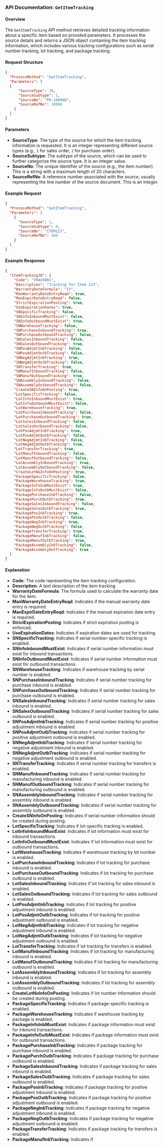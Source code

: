 ### API Documentation: `GetItemTracking`

#### Overview
The `GetItemTracking` API method retrieves detailed tracking information about a specific item based on provided parameters. It processes the source details and returns a JSON object containing the item tracking information, which includes various tracking configurations such as serial number tracking, lot tracking, and package tracking.

#### Request Structure
```json
{
  "ProcessMethod": "GetItemTracking",
  "Parameters": [
  {
      "SourceType": 39,
      "SourceSubtype": 1,
      "SourceNo": "PO-109960",
      "SourceRefNo": 10000
    }
  ]
}
```

#### Parameters
- **SourceType**: The type of the source for which the item tracking information is requested. It is an integer representing different source types (e.g., `1` for sales order, `2` for purchase order).
- **SourceSubtype**: The subtype of the source, which can be used to further categorize the source type. It is an integer value.
- **SourceNo**: The unique identifier of the source (e.g., the item number). This is a string with a maximum length of 20 characters.
- **SourceRefNo**: A reference number associated with the source, usually representing the line number of the source document. This is an integer.

#### Example Request
```json
{
  "ProcessMethod": "GetItemTracking",
  "Parameters": [
    {
      "SourceType": 1,
      "SourceSubtype": 0,
      "SourceNo": "ITEM123",
      "SourceRefNo": 100
    }
  ]
}
```

#### Example Response
```json
{
  "ItemTrackingJO": {
    "Code": "TRACK001",
    "Description": "Tracking for Item 123",
    "WarrantyDateFormula": "1Y",
    "ManWarrantyDateEntryReqd": true,
    "ManExpirDateEntryReqd": false,
    "StrictExpirationPosting": true,
    "UseExpirationDates": true,
    "SNSpecificTracking": false,
    "SNInfoInboundMustExist": false,
    "SNInfoOutboundMustExist": true,
    "SNWarehouseTracking": false,
    "SNPurchaseInboundTracking": true,
    "SNPurchaseOutboundTracking": false,
    "SNSalesInboundTracking": false,
    "SNSalesOutboundTracking": true,
    "SNPosAdjmtInbTracking": false,
    "SNPosAdjmtOutbTracking": false,
    "SNNegAdjmtInbTracking": true,
    "SNNegAdjmtOutbTracking": false,
    "SNTransferTracking": true,
    "SNManufInboundTracking": false,
    "SNManufOutboundTracking": true,
    "SNAssemblyInboundTracking": false,
    "SNAssemblyOutboundTracking": false,
    "CreateSNInfoOnPosting": true,
    "LotSpecificTracking": false,
    "LotInfoInboundMustExist": true,
    "LotInfoOutboundMustExist": false,
    "LotWarehouseTracking": true,
    "LotPurchaseInboundTracking": false,
    "LotPurchaseOutboundTracking": true,
    "LotSalesInboundTracking": false,
    "LotSalesOutboundTracking": false,
    "LotPosAdjmtInbTracking": true,
    "LotPosAdjmtOutbTracking": false,
    "LotNegAdjmtInbTracking": false,
    "LotNegAdjmtOutbTracking": true,
    "LotTransferTracking": true,
    "LotManufInboundTracking": false,
    "LotManufOutboundTracking": false,
    "LotAssemblyInboundTracking": true,
    "LotAssemblyOutboundTracking": false,
    "CreateLotNoInfoOnPosting": true,
    "PackageSpecificTracking": false,
    "PackageWarehouseTracking": true,
    "PackageInfoInbMustExist": true,
    "PackageInfoOutbMustExist": false,
    "PackagePurchaseInbTracking": false,
    "PackagePurchOutbTracking": true,
    "PackageSalesInboundTracking": false,
    "PackageSalesOutbTracking": true,
    "PackagePosInbTracking": true,
    "PackagePosOutbTracking": false,
    "PackageNegInbTracking": true,
    "PackageNegOutbTracking": false,
    "PackageTransferTracking": true,
    "PackageManufInbTracking": false,
    "PackageManufOutbTracking": true,
    "PackageAssemblyInbTracking": false,
    "PackageAssemblyOutTracking": true
  }
}
```

#### Explanation
- **Code**: The code representing the item tracking configuration.
- **Description**: A text description of the item tracking.
- **WarrantyDateFormula**: The formula used to calculate the warranty date for the item.
- **ManWarrantyDateEntryReqd**: Indicates if the manual warranty date entry is required.
- **ManExpirDateEntryReqd**: Indicates if the manual expiration date entry is required.
- **StrictExpirationPosting**: Indicates if strict expiration posting is enforced.
- **UseExpirationDates**: Indicates if expiration dates are used for tracking.
- **SNSpecificTracking**: Indicates if serial number-specific tracking is enabled.
- **SNInfoInboundMustExist**: Indicates if serial number information must exist for inbound transactions.
- **SNInfoOutboundMustExist**: Indicates if serial number information must exist for outbound transactions.
- **SNWarehouseTracking**: Indicates if warehouse tracking by serial number is enabled.
- **SNPurchaseInboundTracking**: Indicates if serial number tracking for purchase inbound is enabled.
- **SNPurchaseOutboundTracking**: Indicates if serial number tracking for purchase outbound is enabled.
- **SNSalesInboundTracking**: Indicates if serial number tracking for sales inbound is enabled.
- **SNSalesOutboundTracking**: Indicates if serial number tracking for sales outbound is enabled.
- **SNPosAdjmtInbTracking**: Indicates if serial number tracking for positive adjustment inbound is enabled.
- **SNPosAdjmtOutbTracking**: Indicates if serial number tracking for positive adjustment outbound is enabled.
- **SNNegAdjmtInbTracking**: Indicates if serial number tracking for negative adjustment inbound is enabled.
- **SNNegAdjmtOutbTracking**: Indicates if serial number tracking for negative adjustment outbound is enabled.
- **SNTransferTracking**: Indicates if serial number tracking for transfers is enabled.
- **SNManufInboundTracking**: Indicates if serial number tracking for manufacturing inbound is enabled.
- **SNManufOutboundTracking**: Indicates if serial number tracking for manufacturing outbound is enabled.
- **SNAssemblyInboundTracking**: Indicates if serial number tracking for assembly inbound is enabled.
- **SNAssemblyOutboundTracking**: Indicates if serial number tracking for assembly outbound is enabled.
- **CreateSNInfoOnPosting**: Indicates if serial number information should be created during posting.
- **LotSpecificTracking**: Indicates if lot-specific tracking is enabled.
- **LotInfoInboundMustExist**: Indicates if lot information must exist for inbound transactions.
- **LotInfoOutboundMustExist**: Indicates if lot information must exist for outbound transactions.
- **LotWarehouseTracking**: Indicates if warehouse tracking by lot number is enabled.
- **LotPurchaseInboundTracking**: Indicates if lot tracking for purchase inbound is enabled.
- **LotPurchaseOutboundTracking**: Indicates if lot tracking for purchase outbound is enabled.
- **LotSalesInboundTracking**: Indicates if lot tracking for sales inbound is enabled.
- **LotSalesOutboundTracking**: Indicates if lot tracking for sales outbound is enabled.
- **LotPosAdjmtInbTracking**: Indicates if lot tracking for positive adjustment inbound is enabled.
- **LotPosAdjmtOutbTracking**: Indicates if lot tracking for positive adjustment outbound is enabled.
- **LotNegAdjmtInbTracking**: Indicates if lot tracking for negative adjustment inbound is enabled.
- **LotNegAdjmtOutbTracking**: Indicates if lot tracking for negative adjustment outbound is enabled.
- **LotTransferTracking**: Indicates if lot tracking for transfers is enabled.
- **LotManufInboundTracking**: Indicates if lot tracking for manufacturing inbound is enabled.
- **LotManufOutboundTracking**: Indicates if lot tracking for manufacturing outbound is enabled.
- **LotAssemblyInboundTracking**: Indicates if lot tracking for assembly inbound is enabled.
- **LotAssemblyOutboundTracking**: Indicates if lot tracking for assembly outbound is enabled.
- **CreateLotNoInfoOnPosting**: Indicates if lot number information should be created during posting.
- **PackageSpecificTracking**: Indicates if package-specific tracking is enabled.
- **PackageWarehouseTracking**: Indicates if warehouse tracking by package is enabled.
- **PackageInfoInbMustExist**: Indicates if package information must exist for inbound transactions.
- **PackageInfoOutbMustExist**: Indicates if package information must exist for outbound transactions.
- **PackagePurchaseInbTracking**: Indicates if package tracking for purchase inbound is enabled.
- **PackagePurchOutbTracking**: Indicates if package tracking for purchase outbound is enabled.
- **PackageSalesInboundTracking**: Indicates if package tracking for sales inbound is enabled.
- **PackageSalesOutbTracking**: Indicates if package tracking for sales outbound is enabled.
- **PackagePosInbTracking**: Indicates if package tracking for positive adjustment inbound is enabled.
- **PackagePosOutbTracking**: Indicates if package tracking for positive adjustment outbound is enabled.
- **PackageNegInbTracking**: Indicates if package tracking for negative adjustment inbound is enabled.
- **PackageNegOutbTracking**: Indicates if package tracking for negative adjustment outbound is enabled.
- **PackageTransferTracking**: Indicates if package tracking for transfers is enabled.
- **PackageManufInbTracking**: Indicates if